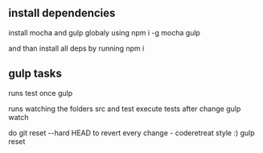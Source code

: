 ## install dependencies
install mocha and gulp globaly using
    npm i -g mocha gulp

and than install all deps by running 
    npm i

## gulp tasks
runs test once
    gulp

runs watching the folders src and test execute tests after change
    gulp watch

do git reset --hard HEAD to revert every change - coderetreat style :)
    gulp reset